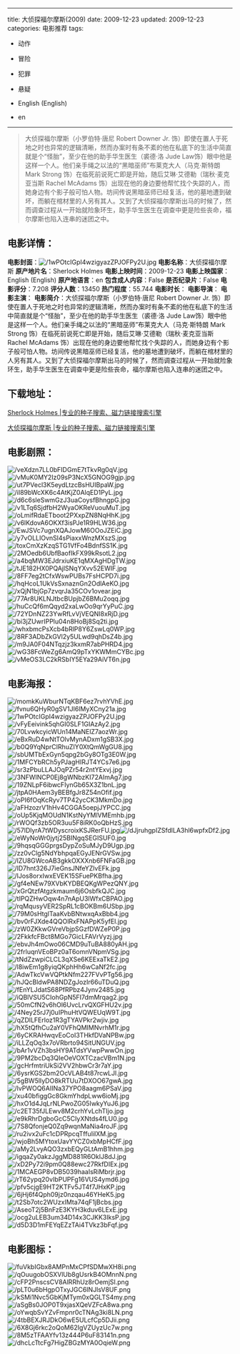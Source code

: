 
---
title: 大侦探福尔摩斯(2009)
date: 2009-12-23
updated: 2009-12-23
categories: 电影推荐
tags:
- 动作
- 冒险
- 犯罪
- 悬疑

- English (English)
- en
---


> 大侦探福尔摩斯（小罗伯特·唐尼 Robert Downer Jr. 饰）即使在置人于死地之时也异常的逻辑清晰，然而办案时有条不紊的他在私底下的生活中简直就是个“怪胎”，至少在他的助手华生医生（裘德·洛 Jude Law饰）眼中他是这样一个人。他们亲手绳之以法的“黑暗巫师”布莱克大人（马克·斯特朗 Mark Strong 饰）在临死前说死亡即是开始，随后艾琳·艾德勒（瑞秋·麦克亚当斯 Rachel McAdams 饰）出现在他的身边要他帮忙找个失踪的人，而她身边有个影子般可怕人物。坊间传说黑暗巫师已经复活，他的墓地遭到破坏，而躺在棺材里的人另有其人。又到了大侦探福尔摩斯出马的时候了，然而调查过程从一开始就险象环生，助手华生医生在调查中更是险些丧命，福尔摩斯也陷入连串的迷团之中。

## **电影详情**：

**电影封面**：<img src="https://image.tmdb.org/t/p/w200/1wPOtcIGpI4wzigyazZPJOFPy2U.jpg" alt="/1wPOtcIGpI4wzigyazZPJOFPy2U.jpg" title="/1wPOtcIGpI4wzigyazZPJOFPy2U.jpg">
**电影名称**：大侦探福尔摩斯
**原产地片名**：Sherlock Holmes
**电影上映时间**：2009-12-23
**电影上映国家**：English (English)
**原产地语言**：en
**包含成人内容**：False
**是否纪录片**：False
**电影评分**：7.208
**评分人数**：13450
**热门程度**：55.744
**电影时长**：
**电影导演**：
**电影主演**：
**电影简介**：大侦探福尔摩斯（小罗伯特·唐尼 Robert Downer Jr. 饰）即使在置人于死地之时也异常的逻辑清晰，然而办案时有条不紊的他在私底下的生活中简直就是个“怪胎”，至少在他的助手华生医生（裘德·洛 Jude Law饰）眼中他是这样一个人。他们亲手绳之以法的“黑暗巫师”布莱克大人（马克·斯特朗 Mark Strong 饰）在临死前说死亡即是开始，随后艾琳·艾德勒（瑞秋·麦克亚当斯 Rachel McAdams 饰）出现在他的身边要他帮忙找个失踪的人，而她身边有个影子般可怕人物。坊间传说黑暗巫师已经复活，他的墓地遭到破坏，而躺在棺材里的人另有其人。又到了大侦探福尔摩斯出马的时候了，然而调查过程从一开始就险象环生，助手华生医生在调查中更是险些丧命，福尔摩斯也陷入连串的迷团之中。

## **下载地址**：
[Sherlock Holmes |专业的种子搜索、磁力链接搜索引擎](https://movie.amd794.com:2083/?search=Sherlock%20Holmes&ordering=&mode=match_phrase&page_size=10&page=1)

[大侦探福尔摩斯 |专业的种子搜索、磁力链接搜索引擎](https://movie.amd794.com:2083/?search=%E5%A4%A7%E4%BE%A6%E6%8E%A2%E7%A6%8F%E5%B0%94%E6%91%A9%E6%96%AF&ordering=&mode=match_phrase&page_size=10&page=1)
 

## **电影剧照**：
<img src="https://image.tmdb.org/t/p/original/veXdzn7LL0bFIDGmE7tTkvRg0qV.jpg" alt="/veXdzn7LL0bFIDGmE7tTkvRg0qV.jpg" title="/veXdzn7LL0bFIDGmE7tTkvRg0qV.jpg"><img src="https://image.tmdb.org/t/p/original/vMuK0MY2Iz09sP3NcX5GNOG9gjp.jpg" alt="/vMuK0MY2Iz09sP3NcX5GNOG9gjp.jpg" title="/vMuK0MY2Iz09sP3NcX5GNOG9gjp.jpg"><img src="https://image.tmdb.org/t/p/original/ut7PVecl3K5eydLtzcBsHUIBpaW.jpg" alt="/ut7PVecl3K5eydLtzcBsHUIBpaW.jpg" title="/ut7PVecl3K5eydLtzcBsHUIBpaW.jpg"><img src="https://image.tmdb.org/t/p/original/iI89bWcXK6c4AtKjZ0AlqED1PyL.jpg" alt="/iI89bWcXK6c4AtKjZ0AlqED1PyL.jpg" title="/iI89bWcXK6c4AtKjZ0AlqED1PyL.jpg"><img src="https://image.tmdb.org/t/p/original/d6c6sleSwmGzJ3uaCoysfBhngpG.jpg" alt="/d6c6sleSwmGzJ3uaCoysfBhngpG.jpg" title="/d6c6sleSwmGzJ3uaCoysfBhngpG.jpg"><img src="https://image.tmdb.org/t/p/original/v1LTq6SjdfbH2WyaOKReVuouMuT.jpg" alt="/v1LTq6SjdfbH2WyaOKReVuouMuT.jpg" title="/v1LTq6SjdfbH2WyaOKReVuouMuT.jpg"><img src="https://image.tmdb.org/t/p/original/oLmifRdaETboot2PXxpZN8NqHhK.jpg" alt="/oLmifRdaETboot2PXxpZN8NqHhK.jpg" title="/oLmifRdaETboot2PXxpZN8NqHhK.jpg"><img src="https://image.tmdb.org/t/p/original/v6lKdovA6OKXf3isPJe1R9HLW36.jpg" alt="/v6lKdovA6OKXf3isPJe1R9HLW36.jpg" title="/v6lKdovA6OKXf3isPJe1R9HLW36.jpg"><img src="https://image.tmdb.org/t/p/original/EwJSVc7ugnXQAJowM6OOoJZEiC.jpg" alt="/EwJSVc7ugnXQAJowM6OOoJZEiC.jpg" title="/EwJSVc7ugnXQAJowM6OOoJZEiC.jpg"><img src="https://image.tmdb.org/t/p/original/y7vOLLIOvnSl4sPiaxxWnzMXszS.jpg" alt="/y7vOLLIOvnSl4sPiaxxWnzMXszS.jpg" title="/y7vOLLIOvnSl4sPiaxxWnzMXszS.jpg"><img src="https://image.tmdb.org/t/p/original/toxCmXzKzqSTG1VfFo4BdnfSS1K.jpg" alt="/toxCmXzKzqSTG1VfFo4BdnfSS1K.jpg" title="/toxCmXzKzqSTG1VfFo4BdnfSS1K.jpg"><img src="https://image.tmdb.org/t/p/original/2MOedb6UbfBaofIkFX99kRsotL2.jpg" alt="/2MOedb6UbfBaofIkFX99kRsotL2.jpg" title="/2MOedb6UbfBaofIkFX99kRsotL2.jpg"><img src="https://image.tmdb.org/t/p/original/a4bqMW3EJdrxiuKE1qMXAgHDgTW.jpg" alt="/a4bqMW3EJdrxiuKE1qMXAgHDgTW.jpg" title="/a4bqMW3EJdrxiuKE1qMXAgHDgTW.jpg"><img src="https://image.tmdb.org/t/p/original/tJE182HX0PQAjlSNqYXvv52EWIF.jpg" alt="/tJE182HX0PQAjlSNqYXvv52EWIF.jpg" title="/tJE182HX0PQAjlSNqYXvv52EWIF.jpg"><img src="https://image.tmdb.org/t/p/original/8FF7eg2tCfxWswPUBs7FsHCPD7i.jpg" alt="/8FF7eg2tCfxWswPUBs7FsHCPD7i.jpg" title="/8FF7eg2tCfxWswPUBs7FsHCPD7i.jpg"><img src="https://image.tmdb.org/t/p/original/hqHcoL1UkVsSxnaznGn2OdlAeKO.jpg" alt="/hqHcoL1UkVsSxnaznGn2OdlAeKO.jpg" title="/hqHcoL1UkVsSxnaznGn2OdlAeKO.jpg"><img src="https://image.tmdb.org/t/p/original/xQjN1bjGp7zvqrJa35COv1ovear.jpg" alt="/xQjN1bjGp7zvqrJa35COv1ovear.jpg" title="/xQjN1bjGp7zvqrJa35COv1ovear.jpg"><img src="https://image.tmdb.org/t/p/original/77Ar8UKLNJtbcBUpjbZ6BMu2oqq.jpg" alt="/77Ar8UKLNJtbcBUpjbZ6BMu2oqq.jpg" title="/77Ar8UKLNJtbcBUpjbZ6BMu2oqq.jpg"><img src="https://image.tmdb.org/t/p/original/huCcQf6mQqyd2xaLwOo9qrYyPuC.jpg" alt="/huCcQf6mQqyd2xaLwOo9qrYyPuC.jpg" title="/huCcQf6mQqyd2xaLwOo9qrYyPuC.jpg"><img src="https://image.tmdb.org/t/p/original/72YDnNZ23YwRfLvVjVEQNI8xRjD.jpg" alt="/72YDnNZ23YwRfLvVjVEQNI8xRjD.jpg" title="/72YDnNZ23YwRfLvVjVEQNI8xRjD.jpg"><img src="https://image.tmdb.org/t/p/original/bi3jZUwrIPPlu04n8HoBj8Sq2ti.jpg" alt="/bi3jZUwrIPPlu04n8HoBj8Sq2ti.jpg" title="/bi3jZUwrIPPlu04n8HoBj8Sq2ti.jpg"><img src="https://image.tmdb.org/t/p/original/whxbmcPsXcb4bRlP8Y6ZswLq0WP.jpg" alt="/whxbmcPsXcb4bRlP8Y6ZswLq0WP.jpg" title="/whxbmcPsXcb4bRlP8Y6ZswLq0WP.jpg"><img src="https://image.tmdb.org/t/p/original/8RF3ADbZkGVl2y5ULwd9qhDsZ4b.jpg" alt="/8RF3ADbZkGVl2y5ULwd9qhDsZ4b.jpg" title="/8RF3ADbZkGVl2y5ULwd9qhDsZ4b.jpg"><img src="https://image.tmdb.org/t/p/original/m9JA0F04NTqzjz3kxmR7abPHRD4.jpg" alt="/m9JA0F04NTqzjz3kxmR7abPHRD4.jpg" title="/m9JA0F04NTqzjz3kxmR7abPHRD4.jpg"><img src="https://image.tmdb.org/t/p/original/wG38FcWeZg6AmQ9pTxYKWMmCYBc.jpg" alt="/wG38FcWeZg6AmQ9pTxYKWMmCYBc.jpg" title="/wG38FcWeZg6AmQ9pTxYKWMmCYBc.jpg"><img src="https://image.tmdb.org/t/p/original/vMeOS3LC2kRSbIY5EYa29AiVT6n.jpg" alt="/vMeOS3LC2kRSbIY5EYa29AiVT6n.jpg" title="/vMeOS3LC2kRSbIY5EYa29AiVT6n.jpg">

## **电影海报**：
<img src="https://image.tmdb.org/t/p/original/momkKuWburNTqKBF6ez7rvhYVhE.jpg" alt="/momkKuWburNTqKBF6ez7rvhYVhE.jpg" title="/momkKuWburNTqKBF6ez7rvhYVhE.jpg"><img src="https://image.tmdb.org/t/p/original/fvnu6QHyR0gSV1JI6lMyXCny21a.jpg" alt="/fvnu6QHyR0gSV1JI6lMyXCny21a.jpg" title="/fvnu6QHyR0gSV1JI6lMyXCny21a.jpg"><img src="https://image.tmdb.org/t/p/original/1wPOtcIGpI4wzigyazZPJOFPy2U.jpg" alt="/1wPOtcIGpI4wzigyazZPJOFPy2U.jpg" title="/1wPOtcIGpI4wzigyazZPJOFPy2U.jpg"><img src="https://image.tmdb.org/t/p/original/vFyEeivink5qhGI0SLF1GIAzAy2.jpg" alt="/vFyEeivink5qhGI0SLF1GIAzAy2.jpg" title="/vFyEeivink5qhGI0SLF1GIAzAy2.jpg"><img src="https://image.tmdb.org/t/p/original/70LvwkcyicWUn14MaNElZ7aozWr.jpg" alt="/70LvwkcyicWUn14MaNElZ7aozWr.jpg" title="/70LvwkcyicWUn14MaNElZ7aozWr.jpg"><img src="https://image.tmdb.org/t/p/original/eBxRuD4wNtTOlvMynADxm1gSB3X.jpg" alt="/eBxRuD4wNtTOlvMynADxm1gSB3X.jpg" title="/eBxRuD4wNtTOlvMynADxm1gSB3X.jpg"><img src="https://image.tmdb.org/t/p/original/b0Q9YqNprCIRhuZIY0XtQmWgGU8.jpg" alt="/b0Q9YqNprCIRhuZIY0XtQmWgGU8.jpg" title="/b0Q9YqNprCIRhuZIY0XtQmWgGU8.jpg"><img src="https://image.tmdb.org/t/p/original/sbUMTbExGyn5qpg2bGy8OTg3E0W.jpg" alt="/sbUMTbExGyn5qpg2bGy8OTg3E0W.jpg" title="/sbUMTbExGyn5qpg2bGy8OTg3E0W.jpg"><img src="https://image.tmdb.org/t/p/original/1MFCYbRCh5yPJagHIRJT4YCs7e6.jpg" alt="/1MFCYbRCh5yPJagHIRJT4YCs7e6.jpg" title="/1MFCYbRCh5yPJagHIRJT4YCs7e6.jpg"><img src="https://image.tmdb.org/t/p/original/sr3zPbuLLAJOqPZr54r2ntYExvj.jpg" alt="/sr3zPbuLLAJOqPZr54r2ntYExvj.jpg" title="/sr3zPbuLLAJOqPZr54r2ntYExvj.jpg"><img src="https://image.tmdb.org/t/p/original/3NFWINCP0Ej8gWNbzKI72AImAg7.jpg" alt="/3NFWINCP0Ej8gWNbzKI72AImAg7.jpg" title="/3NFWINCP0Ej8gWNbzKI72AImAg7.jpg"><img src="https://image.tmdb.org/t/p/original/19ZNLpF6ibwcFIynGb65X3Z1bnL.jpg" alt="/19ZNLpF6ibwcFIynGb65X3Z1bnL.jpg" title="/19ZNLpF6ibwcFIynGb65X3Z1bnL.jpg"><img src="https://image.tmdb.org/t/p/original/jtpA0HAem3yBEBfgJr8Z54nOfif.jpg" alt="/jtpA0HAem3yBEBfgJr8Z54nOfif.jpg" title="/jtpA0HAem3yBEBfgJr8Z54nOfif.jpg"><img src="https://image.tmdb.org/t/p/original/oPI6fOqKcRyv7TP42ycCK3MkmDo.jpg" alt="/oPI6fOqKcRyv7TP42ycCK3MkmDo.jpg" title="/oPI6fOqKcRyv7TP42ycCK3MkmDo.jpg"><img src="https://image.tmdb.org/t/p/original/aFHzozrV1hHv4CGGA5oepjJYPCC.jpg" alt="/aFHzozrV1hHv4CGGA5oepjJYPCC.jpg" title="/aFHzozrV1hHv4CGGA5oepjJYPCC.jpg"><img src="https://image.tmdb.org/t/p/original/oUp5KjqMOUdN1KstNyYMlVMEmhb.jpg" alt="/oUp5KjqMOUdN1KstNyYMlVMEmhb.jpg" title="/oUp5KjqMOUdN1KstNyYMlVMEmhb.jpg"><img src="https://image.tmdb.org/t/p/original/rWOQf3zb5OR3uu5F8iRK0oQbHzS.jpg" alt="/rWOQf3zb5OR3uu5F8iRK0oQbHzS.jpg" title="/rWOQf3zb5OR3uu5F8iRK0oQbHzS.jpg"><img src="https://image.tmdb.org/t/p/original/57lDlyrA7tWDyscroixKSJRerFU.jpg" alt="/57lDlyrA7tWDyscroixKSJRerFU.jpg" title="/57lDlyrA7tWDyscroixKSJRerFU.jpg"><img src="https://image.tmdb.org/t/p/original/dJjruhgpIZSfdlLA3hl6wpfxDf2.jpg" alt="/dJjruhgpIZSfdlLA3hl6wpfxDf2.jpg" title="/dJjruhgpIZSfdlLA3hl6wpfxDf2.jpg"><img src="https://image.tmdb.org/t/p/original/eWyNoWr0jytj25BINgqSEGISUF0.jpg" alt="/eWyNoWr0jytj25BINgqSEGISUF0.jpg" title="/eWyNoWr0jytj25BINgqSEGISUF0.jpg"><img src="https://image.tmdb.org/t/p/original/9hqsqGGGprgsDypZoSuMJyD9Ugp.jpg" alt="/9hqsqGGGprgsDypZoSuMJyD9Ugp.jpg" title="/9hqsqGGGprgsDypZoSuMJyD9Ugp.jpg"><img src="https://image.tmdb.org/t/p/original/zz0vClg5NdYbhpqaEGyJENrGVSw.jpg" alt="/zz0vClg5NdYbhpqaEGyJENrGVSw.jpg" title="/zz0vClg5NdYbhpqaEGyJENrGVSw.jpg"><img src="https://image.tmdb.org/t/p/original/lZU8GWcoAB3gkkOXXXnb6FNFaGB.jpg" alt="/lZU8GWcoAB3gkkOXXXnb6FNFaGB.jpg" title="/lZU8GWcoAB3gkkOXXXnb6FNFaGB.jpg"><img src="https://image.tmdb.org/t/p/original/lD7hnt326J7ieGnsJNfeYZlvEFk.jpg" alt="/lD7hnt326J7ieGnsJNfeYZlvEFk.jpg" title="/lD7hnt326J7ieGnsJNfeYZlvEFk.jpg"><img src="https://image.tmdb.org/t/p/original/lJos8orxIwxEVEK15SFuePKBfha.jpg" alt="/lJos8orxIwxEVEK15SFuePKBfha.jpg" title="/lJos8orxIwxEVEK15SFuePKBfha.jpg"><img src="https://image.tmdb.org/t/p/original/gf4eNEw79XVbKYDBEQKgWPezQNY.jpg" alt="/gf4eNEw79XVbKYDBEQKgWPezQNY.jpg" title="/gf4eNEw79XVbKYDBEQKgWPezQNY.jpg"><img src="https://image.tmdb.org/t/p/original/xGrQtzfAtgzkmaum6j6OsbfkQJC.jpg" alt="/xGrQtzfAtgzkmaum6j6OsbfkQJC.jpg" title="/xGrQtzfAtgzkmaum6j6OsbfkQJC.jpg"><img src="https://image.tmdb.org/t/p/original/tIPQZHwOqw4n7nApU3lWfxCBPAO.jpg" alt="/tIPQZHwOqw4n7nApU3lWfxCBPAO.jpg" title="/tIPQZHwOqw4n7nApU3lWfxCBPAO.jpg"><img src="https://image.tmdb.org/t/p/original/rqMqusyVER2SpRL1cBOKBm6USbp.jpg" alt="/rqMqusyVER2SpRL1cBOKBm6USbp.jpg" title="/rqMqusyVER2SpRL1cBOKBm6USbp.jpg"><img src="https://image.tmdb.org/t/p/original/79M0sHtglTaaKvbBNtwxqAxBbb4.jpg" alt="/79M0sHtglTaaKvbBNtwxqAxBbb4.jpg" title="/79M0sHtglTaaKvbBNtwxqAxBbb4.jpg"><img src="https://image.tmdb.org/t/p/original/bv0rFJXde4QQOlRxFNAPpK5yfEI.jpg" alt="/bv0rFJXde4QQOlRxFNAPpK5yfEI.jpg" title="/bv0rFJXde4QQOlRxFNAPpK5yfEI.jpg"><img src="https://image.tmdb.org/t/p/original/zW0ZKkwGVreVbjpSGzfDWZeP0P.jpg" alt="/zW0ZKkwGVreVbjpSGzfDWZeP0P.jpg" title="/zW0ZKkwGVreVbjpSGzfDWZeP0P.jpg"><img src="https://image.tmdb.org/t/p/original/2FkkfcFBct8MGo7GicLFAVrVyzj.jpg" alt="/2FkkfcFBct8MGo7GicLFAVrVyzj.jpg" title="/2FkkfcFBct8MGo7GicLFAVrVyzj.jpg"><img src="https://image.tmdb.org/t/p/original/ebvJh4mOwo06CMD9uTuBA880yAH.jpg" alt="/ebvJh4mOwo06CMD9uTuBA880yAH.jpg" title="/ebvJh4mOwo06CMD9uTuBA880yAH.jpg"><img src="https://image.tmdb.org/t/p/original/2frluqnVEoBPz0aT6omnVNpmVSg.jpg" alt="/2frluqnVEoBPz0aT6omnVNpmVSg.jpg" title="/2frluqnVEoBPz0aT6omnVNpmVSg.jpg"><img src="https://image.tmdb.org/t/p/original/tNdZzwpiCLCL3qXSe6KEExaTkE2.jpg" alt="/tNdZzwpiCLCL3qXSe6KEExaTkE2.jpg" title="/tNdZzwpiCLCL3qXSe6KEExaTkE2.jpg"><img src="https://image.tmdb.org/t/p/original/l8iwEm1g8yiqQKphHh6wCaNf2fc.jpg" alt="/l8iwEm1g8yiqQKphHh6wCaNf2fc.jpg" title="/l8iwEm1g8yiqQKphHh6wCaNf2fc.jpg"><img src="https://image.tmdb.org/t/p/original/AdwTkcVwVQPtkNfm227FVvPTg56.jpg" alt="/AdwTkcVwVQPtkNfm227FVvPTg56.jpg" title="/AdwTkcVwVQPtkNfm227FVvPTg56.jpg"><img src="https://image.tmdb.org/t/p/original/hJQcBldwPA8NDZgJozIr66uTDuQ.jpg" alt="/hJQcBldwPA8NDZgJozIr66uTDuQ.jpg" title="/hJQcBldwPA8NDZgJozIr66uTDuQ.jpg"><img src="https://image.tmdb.org/t/p/original/fEnYLJdatS68PfRPbz4Jynv2485.jpg" alt="/fEnYLJdatS68PfRPbz4Jynv2485.jpg" title="/fEnYLJdatS68PfRPbz4Jynv2485.jpg"><img src="https://image.tmdb.org/t/p/original/iQBlVSU5CIohGpN5FI7dmMrqag2.jpg" alt="/iQBlVSU5CIohGpN5FI7dmMrqag2.jpg" title="/iQBlVSU5CIohGpN5FI7dmMrqag2.jpg"><img src="https://image.tmdb.org/t/p/original/50mCfN2v6hOl6UvcLrvQXGFHU2v.jpg" alt="/50mCfN2v6hOl6UvcLrvQXGFHU2v.jpg" title="/50mCfN2v6hOl6UvcLrvQXGFHU2v.jpg"><img src="https://image.tmdb.org/t/p/original/4Ney25rJ7j0uIPhuHtVQWEUqW9T.jpg" alt="/4Ney25rJ7j0uIPhuHtVQWEUqW9T.jpg" title="/4Ney25rJ7j0uIPhuHtVQWEUqW9T.jpg"><img src="https://image.tmdb.org/t/p/original/qZDlLFErloz1R3gTYAVPkr2wjiv.jpg" alt="/qZDlLFErloz1R3gTYAVPkr2wjiv.jpg" title="/qZDlLFErloz1R3gTYAVPkr2wjiv.jpg"><img src="https://image.tmdb.org/t/p/original/hX5tQfhCu2aY0VFhQMIMNvrhM1r.jpg" alt="/hX5tQfhCu2aY0VFhQMIMNvrhM1r.jpg" title="/hX5tQfhCu2aY0VFhQMIMNvrhM1r.jpg"><img src="https://image.tmdb.org/t/p/original/6yCKRAHwqvEoCoI3THkfDVaNPBw.jpg" alt="/6yCKRAHwqvEoCoI3THkfDVaNPBw.jpg" title="/6yCKRAHwqvEoCoI3THkfDVaNPBw.jpg"><img src="https://image.tmdb.org/t/p/original/iLLZqOq3x7oVRbrto94SitUNGUV.jpg" alt="/iLLZqOq3x7oVRbrto94SitUNGUV.jpg" title="/iLLZqOq3x7oVRbrto94SitUNGUV.jpg"><img src="https://image.tmdb.org/t/p/original/bAr1vVZh3bsHY9ATdsYVwpPwwOn.jpg" alt="/bAr1vVZh3bsHY9ATdsYVwpPwwOn.jpg" title="/bAr1vVZh3bsHY9ATdsYVwpPwwOn.jpg"><img src="https://image.tmdb.org/t/p/original/9PM2bcDq3QIeOeVOXTCzacVBm1N.jpg" alt="/9PM2bcDq3QIeOeVOXTCzacVBm1N.jpg" title="/9PM2bcDq3QIeOeVOXTCzacVBm1N.jpg"><img src="https://image.tmdb.org/t/p/original/gcHrfmtriUkSi2VV2hbwCr3r7aY.jpg" alt="/gcHrfmtriUkSi2VV2hbwCr3r7aY.jpg" title="/gcHrfmtriUkSi2VV2hbwCr3r7aY.jpg"><img src="https://image.tmdb.org/t/p/original/6ysrKGS2bm2OcVLAB4t87rcwLJl.jpg" alt="/6ysrKGS2bm2OcVLAB4t87rcwLJl.jpg" title="/6ysrKGS2bm2OcVLAB4t87rcwLJl.jpg"><img src="https://image.tmdb.org/t/p/original/5gBW5lIyDO8kRTUu7tDXOO67gwA.jpg" alt="/5gBW5lIyDO8kRTUu7tDXOO67gwA.jpg" title="/5gBW5lIyDO8kRTUu7tDXOO67gwA.jpg"><img src="https://image.tmdb.org/t/p/original/lvPWOQ6AIINa37YPO8aagm6PSaV.jpg" alt="/lvPWOQ6AIINa37YPO8aagm6PSaV.jpg" title="/lvPWOQ6AIINa37YPO8aagm6PSaV.jpg"><img src="https://image.tmdb.org/t/p/original/xu40bfiggGc8GkmYhdpLww6ioMj.jpg" alt="/xu40bfiggGc8GkmYhdpLww6ioMj.jpg" title="/xu40bfiggGc8GkmYhdpLww6ioMj.jpg"><img src="https://image.tmdb.org/t/p/original/hxO1d4JqLrNLPwoZG05IwkyYuJ6.jpg" alt="/hxO1d4JqLrNLPwoZG05IwkyYuJ6.jpg" title="/hxO1d4JqLrNLPwoZG05IwkyYuJ6.jpg"><img src="https://image.tmdb.org/t/p/original/c2ET35fJLEwv8M2crhYvLchTIjo.jpg" alt="/c2ET35fJLEwv8M2crhYvLchTIjo.jpg" title="/c2ET35fJLEwv8M2crhYvLchTIjo.jpg"><img src="https://image.tmdb.org/t/p/original/e9kRhrDgboGcC5CIyXNtds4fLU0.jpg" alt="/e9kRhrDgboGcC5CIyXNtds4fLU0.jpg" title="/e9kRhrDgboGcC5CIyXNtds4fLU0.jpg"><img src="https://image.tmdb.org/t/p/original/7S8QfonjeQ0Zq9wqnMaNia4roJF.jpg" alt="/7S8QfonjeQ0Zq9wqnMaNia4roJF.jpg" title="/7S8QfonjeQ0Zq9wqnMaNia4roJF.jpg"><img src="https://image.tmdb.org/t/p/original/ru2ivx2uFc1cDPRpcqTffuIilXM.jpg" alt="/ru2ivx2uFc1cDPRpcqTffuIilXM.jpg" title="/ru2ivx2uFc1cDPRpcqTffuIilXM.jpg"><img src="https://image.tmdb.org/t/p/original/wjoBh5MYtoxUavYYCZ0xbMpHCfF.jpg" alt="/wjoBh5MYtoxUavYYCZ0xbMpHCfF.jpg" title="/wjoBh5MYtoxUavYYCZ0xbMpHCfF.jpg"><img src="https://image.tmdb.org/t/p/original/aMy2LvyAQO3zxbEQyGLtAmB1hhm.jpg" alt="/aMy2LvyAQO3zxbEQyGLtAmB1hhm.jpg" title="/aMy2LvyAQO3zxbEQyGLtAmB1hhm.jpg"><img src="https://image.tmdb.org/t/p/original/igqaZy0akzJggMD881R6OklJ8dJ.jpg" alt="/igqaZy0akzJggMD881R6OklJ8dJ.jpg" title="/igqaZy0akzJggMD881R6OklJ8dJ.jpg"><img src="https://image.tmdb.org/t/p/original/xD2Py72i9pm0Q88ewc27RkfDIEx.jpg" alt="/xD2Py72i9pm0Q88ewc27RkfDIEx.jpg" title="/xD2Py72i9pm0Q88ewc27RkfDIEx.jpg"><img src="https://image.tmdb.org/t/p/original/1MCAEGP8vDB5039haaIsRiMbrjr.jpg" alt="/1MCAEGP8vDB5039haaIsRiMbrjr.jpg" title="/1MCAEGP8vDB5039haaIsRiMbrjr.jpg"><img src="https://image.tmdb.org/t/p/original/rT62ypq20vIbPUPFg16VUS4ymd6.jpg" alt="/rT62ypq20vIbPUPFg16VUS4ymd6.jpg" title="/rT62ypq20vIbPUPFg16VUS4ymd6.jpg"><img src="https://image.tmdb.org/t/p/original/pfv5cjgE9HT2KTFv5JT4f7JHxKP.jpg" alt="/pfv5cjgE9HT2KTFv5JT4f7JHxKP.jpg" title="/pfv5cjgE9HT2KTFv5JT4f7JHxKP.jpg"><img src="https://image.tmdb.org/t/p/original/6jHj6f4Qph09jz0nzqau46YHeK5.jpg" alt="/6jHj6f4Qph09jz0nzqau46YHeK5.jpg" title="/6jHj6f4Qph09jz0nzqau46YHeK5.jpg"><img src="https://image.tmdb.org/t/p/original/t2Sb7otc2WUzxIMta74qF1jBcbs.jpg" alt="/t2Sb7otc2WUzxIMta74qF1jBcbs.jpg" title="/t2Sb7otc2WUzxIMta74qF1jBcbs.jpg"><img src="https://image.tmdb.org/t/p/original/AseoT2j5BnFzE3KYH3kduv6LExE.jpg" alt="/AseoT2j5BnFzE3KYH3kduv6LExE.jpg" title="/AseoT2j5BnFzE3KYH3kduv6LExE.jpg"><img src="https://image.tmdb.org/t/p/original/ocg2uLEB3um34D14x3CJKK3IksP.jpg" alt="/ocg2uLEB3um34D14x3CJKK3IksP.jpg" title="/ocg2uLEB3um34D14x3CJKK3IksP.jpg"><img src="https://image.tmdb.org/t/p/original/d5D3D1mFEYqEZzTAi4TVkz3bFqf.jpg" alt="/d5D3D1mFEYqEZzTAi4TVkz3bFqf.jpg" title="/d5D3D1mFEYqEZzTAi4TVkz3bFqf.jpg">

## **电影图标**：
<img src="https://image.tmdb.org/t/p/original/fuVkbIGbx8AMPnMxCPfSDMwXH8i.png" alt="/fuVkbIGbx8AMPnMxCPfSDMwXH8i.png" title="/fuVkbIGbx8AMPnMxCPfSDMwXH8i.png"><img src="https://image.tmdb.org/t/p/original/qOuugobOSXVlUb8gUsrkB4OMnnN.png" alt="/qOuugobOSXVlUb8gUsrkB4OMnnN.png" title="/qOuugobOSXVlUb8gUsrkB4OMnnN.png"><img src="https://image.tmdb.org/t/p/original/cFP2PnscsCV8AlRRhUz8rOemjSI.png" alt="/cFP2PnscsCV8AlRRhUz8rOemjSI.png" title="/cFP2PnscsCV8AlRRhUz8rOemjSI.png"><img src="https://image.tmdb.org/t/p/original/pLT0u6bHgpOTxyJGC6INJlsV8UF.png" alt="/pLT0u6bHgpOTxyJGC6INJlsV8UF.png" title="/pLT0u6bHgpOTxyJGC6INJlsV8UF.png"><img src="https://image.tmdb.org/t/p/original/kSMi1Nvc5GbKjMTym0xQGLTS4my.png" alt="/kSMi1Nvc5GbKjMTym0xQGLTS4my.png" title="/kSMi1Nvc5GbKjMTym0xQGLTS4my.png"><img src="https://image.tmdb.org/t/p/original/aSgBs0JOP0T9xjasXQeVZFcA8wa.png" alt="/aSgBs0JOP0T9xjasXQeVZFcA8wa.png" title="/aSgBs0JOP0T9xjasXQeVZFcA8wa.png"><img src="https://image.tmdb.org/t/p/original/oYwqbSvYZvFmpnr0cTNAg3ki8LN.png" alt="/oYwqbSvYZvFmpnr0cTNAg3ki8LN.png" title="/oYwqbSvYZvFmpnr0cTNAg3ki8LN.png"><img src="https://image.tmdb.org/t/p/original/4tbBEXJRJDkO6wE5ULcfCp5DJii.png" alt="/4tbBEXJRJDkO6wE5ULcfCp5DJii.png" title="/4tbBEXJRJDkO6wE5ULcfCp5DJii.png"><img src="https://image.tmdb.org/t/p/original/6X8Gj6rkc2oQoM62IgVZUyzUc7w.png" alt="/6X8Gj6rkc2oQoM62IgVZUyzUc7w.png" title="/6X8Gj6rkc2oQoM62IgVZUyzUc7w.png"><img src="https://image.tmdb.org/t/p/original/8M5zTFAAYfv13z444P6uF83141n.png" alt="/8M5zTFAAYfv13z444P6uF83141n.png" title="/8M5zTFAAYfv13z444P6uF83141n.png"><img src="https://image.tmdb.org/t/p/original/dhcLcTtcFg7HigZBGzMYA0OqieW.png" alt="/dhcLcTtcFg7HigZBGzMYA0OqieW.png" title="/dhcLcTtcFg7HigZBGzMYA0OqieW.png">
